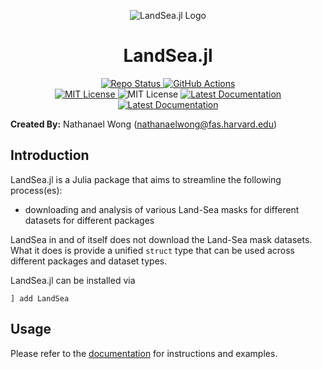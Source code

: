 <p align="center">
<img alt="LandSea.jl Logo" src=https://raw.githubusercontent.com/GeoRegionsEcosystem/LandSea.jl/main/src/logosmall.png />
</p>

# **<div align="center">LandSea.jl</div>**

<p align="center">
  <a href="https://www.repostatus.org/#active">
    <img alt="Repo Status" src="https://www.repostatus.org/badges/latest/active.svg?style=flat-square" />
  </a>
  <a href="https://github.com/GeoRegionsEcosystem/LandSea.jl/actions/workflows/CI.yml">
    <img alt="GitHub Actions" src="https://github.com/GeoRegionsEcosystem/LandSea.jl/actions/workflows/CI.yml/badge.svg?branch=main&style=flat-square">
  </a>
  <br>
  <a href="https://mit-license.org">
    <img alt="MIT License" src="https://img.shields.io/badge/License-MIT-blue.svg?style=flat-square">
  </a>
	<img alt="MIT License" src="https://img.shields.io/github/v/release/GeoRegionsEcosystem/LandSea.jl.svg?style=flat-square">
  <a href="https://GeoRegionsEcosystem.github.io/LandSea.jl/stable/">
    <img alt="Latest Documentation" src="https://img.shields.io/badge/docs-stable-blue.svg?style=flat-square">
  </a>
  <a href="https://GeoRegionsEcosystem.github.io/LandSea.jl/dev/">
    <img alt="Latest Documentation" src="https://img.shields.io/badge/docs-latest-blue.svg?style=flat-square">
  </a>
</p>

**Created By:** Nathanael Wong (nathanaelwong@fas.harvard.edu)

## **Introduction**

LandSea.jl is a Julia package that aims to streamline the following process(es):
* downloading and analysis of various Land-Sea masks for different datasets for different packages

LandSea in and of itself does not download the Land-Sea mask datasets. What it does is provide a unified `struct` type that can be used across different packages and dataset types.

LandSea.jl can be installed via
```
] add LandSea
```

## **Usage**

Please refer to the [documentation](https://georegionsecosystem.github.io/LandSea.jl/dev/) for instructions and examples.